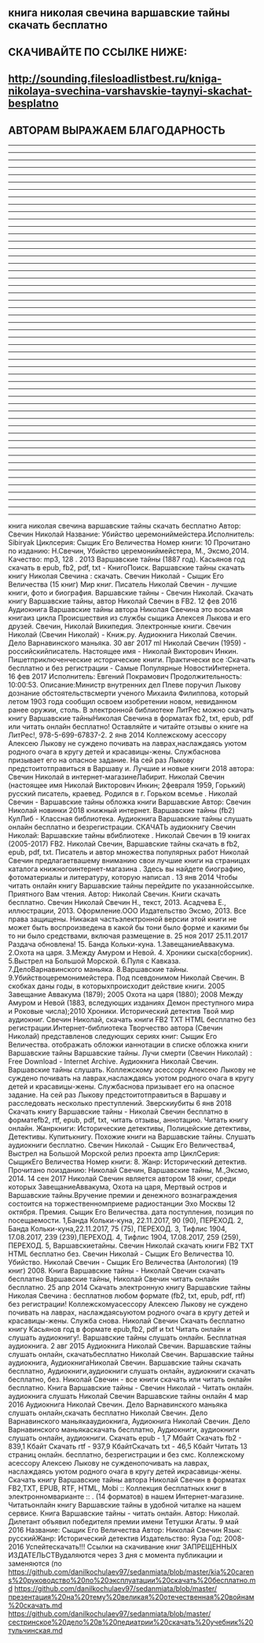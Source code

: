 книга николая свечина варшавские тайны скачать бесплатно
--------------------------------------------------
СКАЧИВАЙТЕ ПО ССЫЛКЕ НИЖЕ:
--------------------------------------------------
http://sounding.filesloadlistbest.ru/kniga-nikolaya-svechina-varshavskie-taynyi-skachat-besplatno
--------------------------------------------------
АВТОРАМ ВЫРАЖАЕМ БЛАГОДАРНОСТЬ
--------------------------------------------------
--------------------------------------------------
--------------------------------------------------
--------------------------------------------------
--------------------------------------------------
--------------------------------------------------
--------------------------------------------------
--------------------------------------------------
--------------------------------------------------
--------------------------------------------------
--------------------------------------------------
--------------------------------------------------
--------------------------------------------------
--------------------------------------------------
--------------------------------------------------
--------------------------------------------------
--------------------------------------------------
--------------------------------------------------
--------------------------------------------------
--------------------------------------------------
--------------------------------------------------
--------------------------------------------------
--------------------------------------------------
--------------------------------------------------
--------------------------------------------------
--------------------------------------------------
--------------------------------------------------
--------------------------------------------------
--------------------------------------------------
--------------------------------------------------
--------------------------------------------------
--------------------------------------------------
--------------------------------------------------
--------------------------------------------------
--------------------------------------------------
--------------------------------------------------
--------------------------------------------------
--------------------------------------------------
--------------------------------------------------
--------------------------------------------------
--------------------------------------------------
--------------------------------------------------
--------------------------------------------------
--------------------------------------------------
--------------------------------------------------
--------------------------------------------------
--------------------------------------------------
--------------------------------------------------
--------------------------------------------------
--------------------------------------------------
--------------------------------------------------
--------------------------------------------------
книга николая свечина варшавские тайны скачать бесплатно Автор: Свечин Николай Название: Убийство церемониймейстера.Исполнитель: Sibiryak Циклсерия: Сыщик Его Величества Номер книги: 10 Прочитано по изданию: Н.Свечин, Убийство церемониймейстера, М., Эксмо,2014. Качество: mp3, 128 . 2013  Варшавские тайны (1887 год). Касьянов год скачать в epub, fb2, pdf, txt - КнигоПоиск. Варшавские тайны скачать книгу Николая Свечина : скачать. Свечин Николай - Сыщик Его Величества (15 книг)  Мир книг. Писатель Николай Свечин - лучшие книги, фото и биография. Варшавские тайны - Свечин Николай. Скачать книгу Варшавские тайны, автор Николай Свечин в FB2. 12 фев 2016  Аудиокнига Варшавские тайны автора Николая Свечина это восьмая книгаиз цикла Происшествия из службы сыщика Алексея Лыкова и его друзей.
Свечин, Николай  Википедия. Электронные книги. Свечин Николай (Свечин Николай) - Книж.ру. Аудиокнига Николай Свечин. Дело Варнавинского маньяка. 30 авг 2017  ml Николай Свечин (1959) - российскийписатель. Настоящее имя - Николай Викторович Инкин. Пишетприключенческие исторические книги. Практически все  :Скачать бесплатно и без регистрации - Самые Популярные НовостиИнтернета. 16 фев 2017  Исполнитель: Евгений Покрамович Продолжительность: 10:00:53. Описание:Министр внутренних дел Плеве поручил Лыкову дознание обстоятельствсмерти ученого Михаила Филиппова, который летом 1903 года сообщил освоем изобретении  новом, невиданном ранее оружии, столь. В электронной библиотеке ЛитРес можно скачать книгу Варшавские тайныНиколая Свечина в форматах fb2, txt, epub, pdf или читать онлайн бесплатно! Оставляйте и читайте отзывы о книге на ЛитРес!, 978-5-699-67837-2. 2 янв 2014  Коллежскому асессору Алексею Лыкову не суждено почивать на лаврах,наслаждаясь уютом родного очага в кругу детей и красавицы-жены. Службаснова призывает его на опасное задание. На сей раз Лыкову предстоитотправиться в Варшаву и. Лучшие и новые книги 2018 автора: Свечин Николай в интернет-магазинеЛабирит.  Николай Свечин (настоящее имя Николай Викторович Инкин; 2февраля 1959, Горький)  русский писатель, краевед. Родился в г. Горьком всемье . Николай Свечин - Варшавские тайны обложка книги Варшавские
Автор: Свечин Николай  новинки 2018  книжный интернет. Варшавские тайны (fb2)  КулЛиб - Классная библиотека. Аудиокнига Варшавские тайны слушать онлайн бесплатно и безрегистрации.  СКАЧАТЬ аудиокнигу Свечин Николай: Варшавские тайны вбиблиотеке . Николай Свечин в 19 книгах (2005-2017) FB2. Николай Свечин, Варшавские тайны  скачать в fb2, epub, pdf, txt. Писатель и автор множества популярных работ Николай Свечин предлагаетвашему вниманию свои лучшие книги на страницах каталога книжногоинтернет-магазина . Здесь вы найдете биографию, фотоматериалы и литературу, которую написал . 13 янв 2014  Чтобы читать онлайн книгу  Варшавские тайны  перейдите по указаннойссылке. Приятного Вам чтения. Автор: Николай Свечин. Книги скачать бесплатно. Свечин Николай
Свечин Н., текст, 2013.  Асадчева Е., иллюстрации, 2013.  Оформление.ООО Издательство Эксмо, 2013. Все права защищены. Никакая частьэлектронной версии этой книги не может быть воспроизведена в какой бы тони было форме и какими бы то ни было средствами, включая размещение в. 25 ноя 2017  25.11.2017 Раздача обновлена! 15. Банда Кольки-куна. 1.ЗавещаниеАввакума. 2.Охота на царя. 3.Между Амуром и Невой. 4. Хроники сыска(сборник). 5.Выстрел на Большой Морской. 6.Пуля с Кавказа. 7.ДелоВарнавинского маньяка. 8.Варшавские тайны. 9.Убийствоцеремонимейстера. Под псевдонимом Николай Свечин. В скобках даны годы, в которыхпроисходит действие книги. 2005  Завещание Аввакума (1879); 2005  Охота на царя (1880); 2008  Между Амуром и Невой (1883, вследующих изданиях  Демон преступного мира и Роковые числа);2010  Хроники. Исторический детектив  Твой мир аудиокниг. Свечин Николай, скачать книги FB2 TXT HTML бесплатно без регистрации.Интернет-библиотека  Творчество автора (Свечин Николай) представленов следующих сериях книг: Сыщик Его Величества. отображать обложки ианнотации в списке  обложка книги Варшавские тайны  Варшавские тайны. Лучи смерти (Свечин Николай) : Free Download  - Internet Archive. Аудиокнига Николай Свечин. Варшавские тайны слушать. Коллежскому асессору Алексею Лыкову не суждено почивать на лаврах,наслаждаясь уютом родного очага в кругу детей и красавицы-жены. Службаснова призывает его на опасное задание. На сей раз Лыкову предстоитотправиться в Варшаву и расследовать несколько преступлений. Зверскиубиты
6 янв 2018  Скачать книгу Варшавские тайны - Николай Свечин бесплатно в форматеfb2, rtf, epub, pdf, txt, читать отзывы, аннотацию. Читать книгу онлайн. Жанркниги: Исторические детективы, Полицейские детективы, Детективы. Купитькнигу. Похожие книги на Варшавские тайны. Слушать аудиокниги бесплатно.  Свечин Николай - Сыщик Его Величества4, Выстрел на Большой Морской релиз проекта amp  ЦиклСерия: СыщикЕго Величества Номер книги: 8. Жанр: Исторический детектив. Прочитано поизданию: Николай Свечин, Варшавские тайны, М.,Эксмо, 2014. 14 сен 2017  Николай Свечин является автором 18 книг, среди которых  ЗавещаниеАввакума, Охота на царя, Мертвый остров и Варшавские тайны.Вручение премии и денежного вознаграждения состоится на торжественномприеме радиостанции Эхо Москвы 12 октября. Премия. Сыщик Его Величества. дата поступления, позиция по посещаемости. 1,Банда Кольки-куна, 22.11.2017, 90 (90), ПЕРЕХОД. 2, Банда Кольки-куна,22.11.2017, 75 (75), ПЕРЕХОД. 3, Тифлис 1904, 17.08.2017, 239 (239),ПЕРЕХОД. 4, Тифлис 1904, 17.08.2017, 259 (259), ПЕРЕХОД. 5, Варшавскиетайны. Свечин Николай скачать книги FB2 TXT HTML бесплатно без. Свечин Николай - Сыщик Его Величества 10. Убийство. Николай Свечин - Сыщик Его Величества (Антология) (19 книг) 2008. Книга Варшавские тайны - Николай Свечин скачать бесплатно
Варшавские тайны, Николай Свечин  читать онлайн бесплатно. 25 апр 2014  Скачать электронную книгу Варшавские тайны Николая Свечина : бесплатнов любом формате (fb2, txt, epub, pdf, rtf) без регистрации! Коллежскомуасессору Алексею Лыкову не суждено почивать на лаврах, наслаждаясьуютом родного очага в кругу детей и красавицы-жены. Служба снова. Николай Свечин  Скачать бесплатно книгу Касьянов год в формате epub,fb2, pdf и txt  Читать онлайн и слушать аудиокнигу!. Варшавские тайны слушать онлайн. Бесплатная аудиокнига. 2 авг 2015  Аудиокнига Николай Свечин. Варшавские тайны слушать онлайн, скачатьбесплатно Николай Свечин. Варшавские тайны аудиокнига, АудиокнигаНиколай Свечин. Варшавские тайны скачать бесплатно, Аудиокниги,аудиокниги слушать онлайн, аудиокниги скачать бесплатно, без. Николай Свечин - все книги скачать или читать онлайн бесплатно. Книга Варшавские тайны - Свечин Николай - Читать онлайн. аудиокнига слушать Николай Свечин Варшавские тайны онлайн
4 мар 2016  Аудиокнига Николай Свечин. Дело Варнавинского маньяка слушать онлайн,скачать бесплатно Николай Свечин. Дело Варнавинского маньякааудиокнига, Аудиокнига Николай Свечин. Дело Варнавинского маньякаскачать бесплатно, Аудиокниги, аудиокниги слушать онлайн, аудиокниги. Cкачать epub - 1,7 Мбайт Cкачать fb2 - 839,1 Кбайт Cкачать rtf - 937,9 КбайтCкачать txt - 46,5 Кбайт Читать 13 страниц онлайн. бесплатно, безрегистрации и без смс. Коллежскому асессору Алексею Лыкову не сужденопочивать на лаврах, наслаждаясь уютом родного очага в кругу детей икрасавицы-жены. Скачать книгу Варшавские тайны автора Николай Свечин в форматах FB2,TXT, EPUB, RTF, HTML, Mobi :: Коллекция бесплатных книг в электронномварианте :: .  (14 форматов) в нашем Интернет-магазине. Читатьонлайн книгу Варшавские тайны в удобной читалке на нашем сервисе. Книга Варшавские тайны - читать онлайн. Автор: Николай. Дилетант объявил победителя премии имени Тетушки Агаты. 9 май 2016  Название: Сыщик Его Величества Автор: Николай Свечин Язык: русскийЖанр: Исторический детектив Издательство: Яуза Год: 2008-2016  Успейтескачать!!! Ссылки на скачивание книг ЗАПРЕЩЕННЫХ ИЗДАТЕЛЬСТВудаляются через 3 дня с момента публикации и заменяются (по
https://github.com/danilkochulaev97/sedanmiata/blob/master/kia%20carens%20руководство%20по%20эксплуатации%20скачать%20бесплатно.md
https://github.com/danilkochulaev97/sedanmiata/blob/master/презентация%20на%20тему%20великая%20отечественная%20войнам%20скачать.md
https://github.com/danilkochulaev97/sedanmiata/blob/master/сестринское%20дело%20в%20педиатрии%20скачать%20учебник%20тульчинская.md